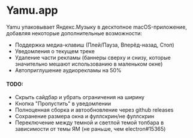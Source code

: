 Yamu.app
================

Yamu упаковывает Яндекс.Музыку в десктопное macOS-приложение, добавляя некоторые дополнительные возможности:

* Поддержка медиа-клавиш (Плей/Пауза, Вперёд-назад, Стоп)
* Уведомления о текущем треке
* Удаление части рекламы (баннеры сверху и снизу, которые значительно мешают использованию в маленьком окне)
* Автоприглушение аудиорекламы на 50%

#### TODO:

* Скрыть сайдбар и убрать ограничения на ширину
* Кнопка "Пропустить" в уведомлении
* Полноценная сборка и автообновление через github releases
* Сохранение размера окна и фуллскрин/не фуллскрин
* Переключение между темной и светлой темой топбара в зависимости от темы ЯМ (не раньше, чем electron#15365)
